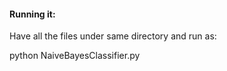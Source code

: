 #### Running it:
Have all the files under same directory and run as:

python NaiveBayesClassifier.py
